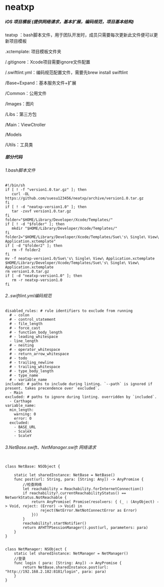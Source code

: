 

# neatxp

##### iOS 项目模板 (提供网络请求，基本扩展，编码规范，项目基本结构)

teatxp ：bash脚本文件，用于团队开发时，成员只需要每次更新此文件便可以更新项目模板

.xctemplate: 项目模板文件夹

 /.gitignore：Xcode项目需要ignore文件配置

/.swiftlint.yml：编码规范配置文件，需要先brew install swiftlint

/Base+Expand：基本服务文件+扩展

/Common：公用文件

/Images：图片

/Libs：第三方包

/Main：ViewCtroller

/Models

/Utils：工具类

##### 部分代码

###### 1.bash脚本文件

```
#!/bin/sh
if [ ! -f "version1.0.tar.gz" ]; then
   curl -OL https://github.com/suesu123456/neatxp/archive/version1.0.tar.gz
fi
if [ ! -d "neatxp-version1.0" ]; then
   tar -zxvf version1.0.tar.gz
fi
folder="$HOME/Library/Developer/Xcode/Templates/"
if [ ! -d "$folder" ]; then
   mkdir "$HOME/Library/Developer/Xcode/Templates/"
fi
folder2="$HOME/Library/Developer/Xcode/Templates/Sue\'s\ Single\ View\ Application.xctemplate"
if [ -d "$folder2" ]; then  
   rm -f folder2
fi
mv -f neatxp-version1.0/Sue\'s\ Single\ View\ Application.xctemplate $HOME/Library/Developer/Xcode/Templates/Sue\'s\ Single\ View\ Application.xctemplate
rm version1.0.tar.gz
if [ -d "neatxp-version1.0" ]; then
   rm -r neatxp-version1.0
fi
```

###### 2..swiftlint.yml编码规范

```
disabled_rules: # rule identifiers to exclude from running
  # - colon
  # - control_statement
  # - file_length
  # - force_cast
  # - function_body_length
  # - leading_whitespace
  - line_length
  # - nesting
  # - operator_whitespace
  # - return_arrow_whitespace
  # - todo
  # - trailing_newline
  # - trailing_whitespace
  # - type_body_length
  # - type_name
  # - variable_name
included: # paths to include during linting. `--path` is ignored if present. takes precendence over `excluded`.
  - Main
excluded: # paths to ignore during linting. overridden by `included`.
  - Carthage
variable_name:
  min_length:
    warning: 0
    error: 0
  excluded:
    - BASE_URL
    - ScaleX
    - ScaleY

```

###### 3.NetBase.swift、NetManager.swift 网络请求

```

class NetBase: NSObject {

    static let sharedInstance: NetBase = NetBase()
    func post(url: String, para: [String: Any]) -> AnyPromise {
        //检查网络
        let reachability = Reachability.forInternetConnection()
        if reachability?.currentReachabilityStatus() == NetworkStatus.NotReachable {
            return AnyPromise( Promise(resolvers: { (_ : (AnyObject) -> Void, reject: (Error) -> Void) in
                reject(NetError.NetNotConnectError as Error)
            }))
        }
        reachability?.startNotifier()
        return AFHTTPSessionManager().post(url, parameters: para)
    }
}


class NetManager: NSObject {
    static let sharedInstance: NetManager = NetManager()
    //登录
    func login ( para: [String: Any]) -> AnyPromise {
        return NetBase.sharedInstance.post(url: "http://192.168.2.182:8181/login", para: para)
    }
}
```